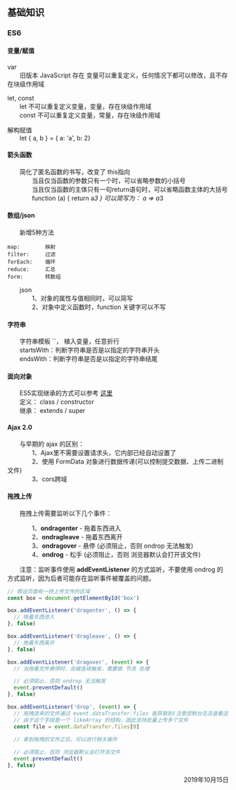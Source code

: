 ## 基础知识
### ES6
#### 变量/赋值
var  
&emsp;&emsp;旧版本 JavaScript 存在 变量可以重复定义，任何情况下都可以修改，且不存在块级作用域  

let, const  
&emsp;&emsp;let   不可以重复定义变量，变量，存在块级作用域  
&emsp;&emsp;const 不可以重复定义变量，常量，存在块级作用域  


解构赋值  
&emsp;&emsp;let { a, b } = { a: 'a', b: 2}  

#### 箭头函数
&emsp;&emsp;简化了匿名函数的书写，改变了 this指向  
&emsp;&emsp;&emsp;&emsp;当且仅当函数的参数只有一个时，可以省略参数的小括号  
&emsp;&emsp;&emsp;&emsp;当且仅当函数的主体只有一句return语句时，可以省略函数主体的大括号  
&emsp;&emsp;&emsp;&emsp;function (a) { return a*3 } 可以简写为： a => a*3  
    
#### 数组/json
&emsp;&emsp;新增5种方法

    map:        映射
    filter:     过滤
    forEach:    循环
    reduce:     汇总
    form:       转数组


&emsp;&emsp;json  
&emsp;&emsp;&emsp;&emsp;1、对象的属性与值相同时，可以简写  
&emsp;&emsp;&emsp;&emsp;2、对象中定义函数时，function 关键字可以不写  
  

#### 字符串
&emsp;&emsp;字符串模板 ``， 植入变量，任意折行    
&emsp;&emsp;startsWith：判断字符串是否是以指定的字符串开头  
&emsp;&emsp;endsWith：判断字符串是否是以指定的字符串结尾   


#### 面向对象
&emsp;&emsp;ES5实现继承的方式可以参考 [这里](/full_stack/继承)  
&emsp;&emsp;定义： class / constructor  
&emsp;&emsp;继承： extends / super  


#### Ajax 2.0
&emsp;&emsp;与早期的 ajax 的区别：  
&emsp;&emsp;&emsp;&emsp;1、Ajax里不需要设置请求头，它内部已经自动设置了  
&emsp;&emsp;&emsp;&emsp;2、使用 FormData 对象进行数据传递(可以控制提交数据、上传二进制文件)   
&emsp;&emsp;&emsp;&emsp;3、cors跨域  


#### 拖拽上传
&emsp;&emsp;拖拽上传需要监听以下几个事件：   

&emsp;&emsp;&emsp;&emsp;1、**ondragenter** - 拖着东西进入  
&emsp;&emsp;&emsp;&emsp;2、**ondragleave** - 拖着东西离开  
&emsp;&emsp;&emsp;&emsp;3、**ondragover**  - 悬停  (必须阻止，否则 ondrop 无法触发)  
&emsp;&emsp;&emsp;&emsp;4、**ondrog**      - 松手  (必须阻止，否则 浏览器默认会打开该文件)  

&emsp;&emsp;注意：监听事件使用 **addEventListener** 的方式监听，不要使用 ondrog 的方式监听，因为后者可能存在监听事件被覆盖的问题。
```javascript
// 假设页面有一快上传文件的区域
const box = document.getElementById('box')

box.addEventListener('dragenter', () => {
  // 拖着东西进入 
}, false)

box.addEventListener('dragleave', () => {
  // 拖着东西离开  
}, false)

box.addEventListener('dragover', (event) => {
  // 当拖着文件悬停时，会被连续触发，需要做 节流 处理

  // 必须阻止，否则 ondrop 无法触发
  event.preventDefault()
}, false)

box.addEventListener('drop', (event) => {
  // 拖拽进来的文件通过 event.dataTransfer.files 能获取到(注意控制台无法查看这些数据)
  // 由于这个字段是一个 likeArray 的结构，因此支持批量上传多个文件
  const file = event.dataTransfer.files[0]

  // 拿到拖拽的文件之后，可以进行相关操作
  
  // 必须阻止，否则 浏览器默认会打开该文件
  event.preventDefault()
}, false)


```



<p align="right"> 2019年10月15日 </p>
